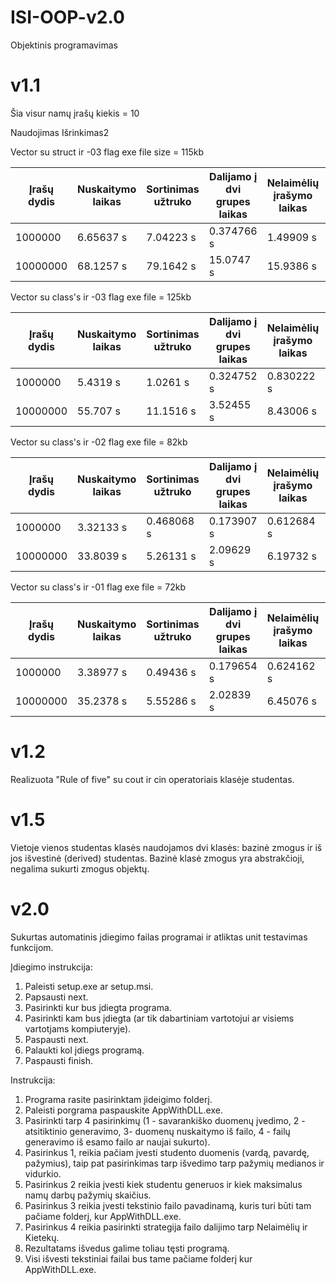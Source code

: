 # ISI-OOP-v2.0
Objektinis programavimas

# v1.1

Šia visur namų įrašų kiekis = 10

Naudojimas Išrinkimas2

Vector su struct ir -03 flag
exe file size = 115kb

| Įrašų dydis  | Nuskaitymo laikas | Sortinimas užtruko | Dalijamo į dvi grupes laikas | Nelaimėlių įrašymo laikas | Kietekų  įrašymo laikas | Testo laikas |
| ------------- | ------------- |------------- | ------------- |------------- | ------------- |------------- |
| 1000000  | 6.65637 s | 7.04223 s | 0.374766 s | 1.49909 s | 1.53978 s | 17.2457 s | 
| 10000000  | 68.1257 s | 79.1642 s | 15.0747 s | 15.9386 s | 15.8304 s | 196.634 s | 


Vector su class's ir -03 flag
exe file = 125kb

| Įrašų dydis  | Nuskaitymo laikas | Sortinimas užtruko | Dalijamo į dvi grupes laikas | Nelaimėlių įrašymo laikas | Kietekų  įrašymo laikas | Testo laikas |
| ------------- |------------- | ------------- |------------- | ------------- |------------- |------------- |
| 1000000  | 5.4319 s | 1.0261 s | 0.324752 s | 0.830222 s | 0.842138 s | 8.52666 s | 
| 10000000  | 55.707 s | 11.1516 s | 3.52455 s | 8.43006 s | 8.63418 s | 88.0242 s | 


Vector su class's ir -02 flag
exe file = 82kb

| Įrašų dydis  | Nuskaitymo laikas | Sortinimas užtruko | Dalijamo į dvi grupes laikas | Nelaimėlių įrašymo laikas | Kietekų  įrašymo laikas | Testo laikas |
| ------------- |------------- | ------------- |------------- | ------------- |------------- |------------- |
| 1000000  | 3.32133 s | 0.468068 s  | 0.173907 s  | 0.612684 s  | 0.605328 s  | 5.22588 s | 
| 10000000  | 33.8039 s | 5.26131 s | 2.09629 s  | 6.19732 s  | 6.78351 s  | 54.7248 s  | 


Vector su class's ir -01 flag
exe file = 72kb

| Įrašų dydis  | Nuskaitymo laikas | Sortinimas užtruko | Dalijamo į dvi grupes laikas | Nelaimėlių įrašymo laikas | Kietekų  įrašymo laikas | Testo laikas |
| ------------- |------------- | ------------- |------------- | ------------- |------------- |------------- |
| 1000000  | 3.38977 s | 0.49436 s | 0.179654 s | 0.624162 s | 0.631099 s | 5.36461 s | 
| 10000000 | 35.2378 s | 5.55286 s | 2.02839 s | 6.45076 s | 6.40993 s  | 56.1671 s | 

# v1.2

Realizuota "Rule of five" su cout ir cin operatoriais klasėje studentas.

# v1.5

Vietoje vienos studentas klasės naudojamos dvi klasės: bazinė zmogus ir iš jos išvestinė (derived) studentas.
Bazinė klasė zmogus yra abstrakčioji, negalima sukurti zmogus objektų.

# v2.0

Sukurtas automatinis įdiegimo failas programai ir atliktas unit testavimas funkcijom.

Įdiegimo instrukcija:
1. Paleisti setup.exe ar setup.msi.
2. Papsausti next.
3. Pasirinkti kur bus įdiegta programa.
4. Pasirinkti kam bus įdiegta (ar tik dabartiniam vartotojui ar visiems vartotjams kompiuteryje).
5. Paspausti next.
6. Palaukti kol įdiegs programą.
7. Paspausti finish.

Instrukcija:

  1. Programa rasite pasirinktam įideigimo folderį.
  2. Paleisti porgrama paspauskite AppWithDLL.exe.
  3. Pasirinkti tarp 4 pasirinkimų (1 - savarankiško duomenų įvedimo, 2 - atsitiktinio generavimo, 3- duomenų nuskaitymo iš failo, 4 - failų generavimo iš esamo failo      ar naujai sukurto).
  5. Pasirinkus 1, reikia pačiam įvesti studento duomenis (vardą, pavardę, pažymius), taip pat pasirinkimas tarp išvedimo tarp pažymių medianos ir vidurkio.
  6. Pasirinkus 2 reikia įvesti kiek studentu generuos ir kiek maksimalus namų darbų pažymių skaičius.
  7. Pasirinkus 3 reikia įvesti tekstinio failo pavadinamą, kuris turi būti tam pačiame folderį, kur AppWithDLL.exe.
  8. Pasirinkus 4 reikia pasirinkti strategija failo dalijimo tarp Nelaimėlių ir Kietekų.
  9. Rezultatams išvedus galime toliau tęsti programą.
  10. Visi išvesti tekstiniai failai bus tame pačiame folderį kur AppWithDLL.exe.


